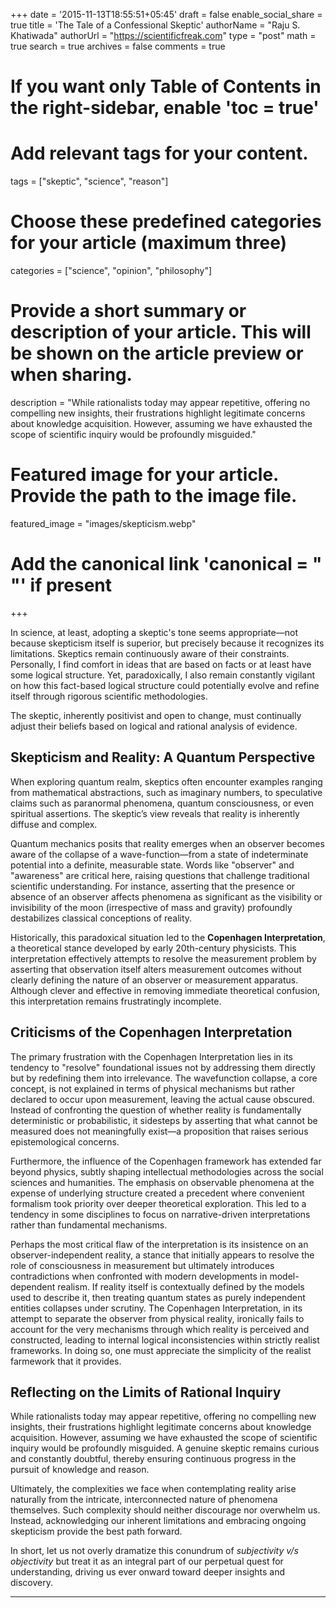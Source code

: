 +++
date = '2015-11-13T18:55:51+05:45'
draft = false
enable_social_share = true
title = 'The Tale of a Confessional Skeptic'
authorName = "Raju S. Khatiwada"
authorUrl = "https://scientificfreak.com"
type = "post"
math = true
search = true
archives = false
comments = true
# If you want only Table of Contents in the right-sidebar, enable 'toc = true'

# Add relevant tags for your content.
tags = ["skeptic", "science", "reason"]

# Choose these predefined categories for your article (maximum three)
categories = ["science", "opinion", "philosophy"]

# Provide a short summary or description of your article. This will be shown on the article preview or when sharing.
description = "While rationalists today may appear repetitive, offering no compelling new insights, their frustrations highlight legitimate concerns about knowledge acquisition. However, assuming we have exhausted the scope of scientific inquiry would be profoundly misguided."

# Featured image for your article. Provide the path to the image file.
featured_image = "images/skepticism.webp"

# Add the canonical link 'canonical = "  "' if present
+++
<!-- This is a comment. Paste your article below this. -->



In science, at least, adopting a skeptic's tone seems appropriate—not because skepticism itself is superior, but precisely because it recognizes its limitations. Skeptics remain continuously aware of their constraints. Personally, I find comfort in ideas that are based on facts or at least have some logical structure. Yet, paradoxically, I also remain constantly vigilant on how this fact-based logical structure could potentially evolve and refine itself through rigorous scientific methodologies.

The skeptic, inherently positivist and open to change, must continually adjust their beliefs based on logical and rational analysis of evidence.

## Skepticism and Reality: A Quantum Perspective

When exploring quantum realm, skeptics often encounter examples ranging from mathematical abstractions, such as imaginary numbers, to speculative claims such as paranormal phenomena, quantum consciousness, or even spiritual assertions. The skeptic’s view reveals that reality is inherently diffuse and complex.

Quantum mechanics posits that reality emerges when an observer becomes aware of the collapse of a wave-function—from a state of indeterminate potential into a definite, measurable state. Words like "observer" and "awareness" are critical here, raising questions that challenge traditional scientific understanding. For instance, asserting that the presence or absence of an observer affects phenomena as significant as the visibility or invisibility of the moon (irrespective of mass and gravity) profoundly destabilizes classical conceptions of reality.

Historically, this paradoxical situation led to the **Copenhagen Interpretation**, a theoretical stance developed by early 20th-century physicists. This interpretation effectively attempts to resolve the measurement problem by asserting that observation itself alters measurement outcomes without clearly defining the nature of an observer or measurement apparatus. Although clever and effective in removing immediate theoretical confusion, this interpretation remains frustratingly incomplete.

## Criticisms of the Copenhagen Interpretation

The primary frustration with the Copenhagen Interpretation lies in its tendency to "resolve" foundational issues not by addressing them directly but by redefining them into irrelevance. The wavefunction collapse, a core concept, is not explained in terms of physical mechanisms but rather declared to occur upon measurement, leaving the actual cause obscured. Instead of confronting the question of whether reality is fundamentally deterministic or probabilistic, it sidesteps by asserting that what cannot be measured does not meaningfully exist—a proposition that raises serious epistemological concerns.

Furthermore, the influence of the Copenhagen framework has extended far beyond physics, subtly shaping intellectual methodologies across the social sciences and humanities. The emphasis on observable phenomena at the expense of underlying structure created a precedent where convenient formalism took priority over deeper theoretical exploration. This led to a tendency in some disciplines to focus on narrative-driven interpretations rather than fundamental mechanisms.

Perhaps the most critical flaw of the interpretation is its insistence on an observer-independent reality, a stance that initially appears to resolve the role of consciousness in measurement but ultimately introduces contradictions when confronted with modern developments in model-dependent realism. If reality itself is contextually defined by the models used to describe it, then treating quantum states as purely independent entities collapses under scrutiny. The Copenhagen Interpretation, in its attempt to separate the observer from physical reality, ironically fails to account for the very mechanisms through which reality is perceived and constructed, leading to internal logical inconsistencies within strictly realist frameworks. In doing so, one must appreciate the simplicity of the realist farmework that it provides.

## Reflecting on the Limits of Rational Inquiry

While rationalists today may appear repetitive, offering no compelling new insights, their frustrations highlight legitimate concerns about knowledge acquisition. However, assuming we have exhausted the scope of scientific inquiry would be profoundly misguided. A genuine skeptic remains curious and constantly doubtful, thereby ensuring continuous progress in the pursuit of knowledge and reason.

Ultimately, the complexities we face when contemplating reality arise naturally from the intricate, interconnected nature of phenomena themselves. Such complexity should neither discourage nor overwhelm us. Instead, acknowledging our inherent limitations and embracing ongoing skepticism provide the best path forward.

In short, let us not overly dramatize this conundrum of *subjectivity v/s objectivity* but treat it as an integral part of our perpetual quest for understanding, driving us ever onward toward deeper insights and discovery.

___